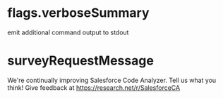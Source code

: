 # flags.verboseSummary

emit additional command output to stdout

# surveyRequestMessage

We're continually improving Salesforce Code Analyzer. Tell us what you think! Give feedback at https://research.net/r/SalesforceCA